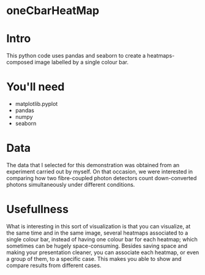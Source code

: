 # oneCbarHeatMap
# Intro
This python code uses pandas and seaborn to create a heatmaps-composed image labelled by a single colour bar.
# You'll need
* matplotlib.pyplot
* pandas
* numpy
* seaborn
# Data
The data that I selected for this demonstration was obtained from an experiment carried out by myself. On that occasion, we were interested in comparing how two fibre-coupled photon detectors count down-converted photons simultaneously under different conditions. 
# Usefullness
What is interesting in this sort of visualization is that you can visualize, at the same time and in the same image, several heatmaps associated to a single colour bar, instead of having one colour bar for each heatmap; which sometimes can be hugely space-consuming. Besides saving space and making your presentation cleaner, you can associate each heatmap, or even a group of them, to a specific case. This makes you able to show and compare results from different cases.
